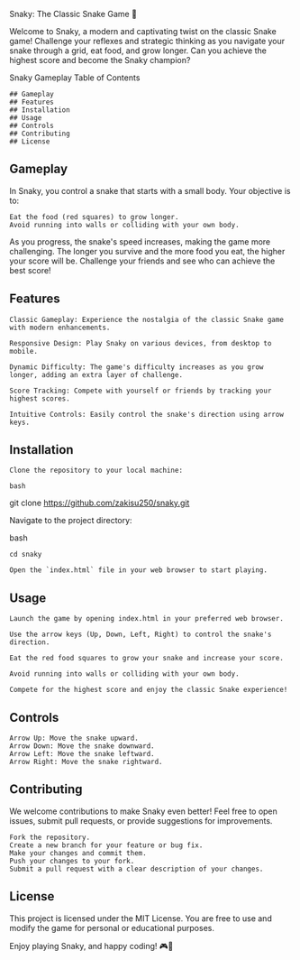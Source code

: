 Snaky: The Classic Snake Game 🐍

Welcome to Snaky, a modern and captivating twist on the classic Snake game! Challenge your reflexes and strategic thinking as you navigate your snake through a grid, eat food, and grow longer. Can you achieve the highest score and become the Snaky champion?

Snaky Gameplay
Table of Contents

    ## Gameplay
    ## Features
    ## Installation
    ## Usage
    ## Controls
    ## Contributing
    ## License

## Gameplay

In Snaky, you control a snake that starts with a small body. Your objective is to:

    Eat the food (red squares) to grow longer.
    Avoid running into walls or colliding with your own body.

As you progress, the snake's speed increases, making the game more challenging. The longer you survive and the more food you eat, the higher your score will be. Challenge your friends and see who can achieve the best score!

## Features

    Classic Gameplay: Experience the nostalgia of the classic Snake game with modern enhancements.

    Responsive Design: Play Snaky on various devices, from desktop to mobile.

    Dynamic Difficulty: The game's difficulty increases as you grow longer, adding an extra layer of challenge.

    Score Tracking: Compete with yourself or friends by tracking your highest scores.

    Intuitive Controls: Easily control the snake's direction using arrow keys.

## Installation

    Clone the repository to your local machine:

    bash

git clone https://github.com/zakisu250/snaky.git

Navigate to the project directory:

bash

    cd snaky

    Open the `index.html` file in your web browser to start playing.

## Usage

    Launch the game by opening index.html in your preferred web browser.

    Use the arrow keys (Up, Down, Left, Right) to control the snake's direction.

    Eat the red food squares to grow your snake and increase your score.

    Avoid running into walls or colliding with your own body.

    Compete for the highest score and enjoy the classic Snake experience!

## Controls

    Arrow Up: Move the snake upward.
    Arrow Down: Move the snake downward.
    Arrow Left: Move the snake leftward.
    Arrow Right: Move the snake rightward.

## Contributing

We welcome contributions to make Snaky even better! Feel free to open issues, submit pull requests, or provide suggestions for improvements.

    Fork the repository.
    Create a new branch for your feature or bug fix.
    Make your changes and commit them.
    Push your changes to your fork.
    Submit a pull request with a clear description of your changes.

## License

This project is licensed under the MIT License. You are free to use and modify the game for personal or educational purposes.

Enjoy playing Snaky, and happy coding! 🎮🚀
